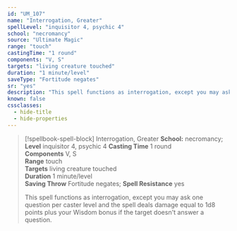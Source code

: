 ```yaml
---
id: "UM_107"
name: "Interrogation, Greater"
spellLevel: "inquisitor 4, psychic 4"
school: "necromancy"
source: "Ultimate Magic"
range: "touch"
castingTime: "1 round"
components: "V, S"
targets: "living creature touched"
duration: "1 minute/level"
saveType: "Fortitude negates"
sr: "yes"
description: "This spell functions as interrogation, except you may ask one question per caster level and the spell deals damage equal to 1d8 points plus your Wisdom bonus if the target doesn't answer a question."
known: false
cssclasses:
  - hide-title
  - hide-properties
---
```


> [!spellbook-spell-block] Interrogation, Greater
> **School:** necromancy; **Level** inquisitor 4, psychic 4
> **Casting Time** 1 round  
> **Components** V, S  
> **Range** touch  
> **Targets** living creature touched  
> **Duration** 1 minute/level  
> **Saving Throw** Fortitude negates; **Spell Resistance** yes
> 
> This spell functions as interrogation, except you may ask one question per caster level and the spell deals damage equal to 1d8 points plus your Wisdom bonus if the target doesn't answer a question.